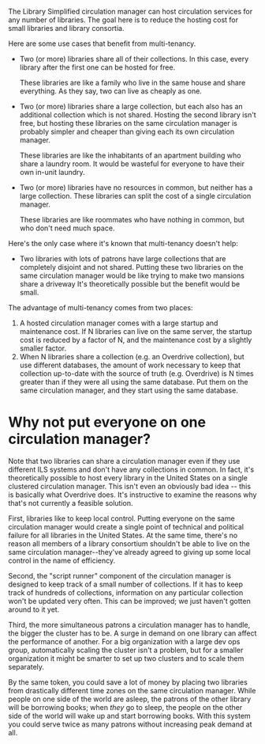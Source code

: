 The Library Simplified circulation manager can host circulation services for any number of libraries. The goal here is to reduce the hosting cost for small libraries and library consortia.

Here are some use cases that benefit from multi-tenancy.

* Two (or more) libraries share all of their collections. In this case, every library after the first one can be 
  hosted for free.

  These libraries are like a family who live in the same house and share everything. As they say, two can live as 
  cheaply as one.

* Two (or more) libraries share a large collection, but each also has an additional collection which is not 
  shared. Hosting the second library isn't free, but hosting these libraries on the same circulation manager is 
  probably simpler and cheaper than giving each its own circulation manager.
  
  These libraries are like the inhabitants of an apartment building who share a laundry room. It would be wasteful 
  for everyone to have their own in-unit laundry.
* Two (or more) libraries have no resources in common, but neither has a large collection. These libraries can 
  split the cost of a single circulation manager.
  
  These libraries are like roommates who have nothing in common, but who don't need much space.

Here's the only case where it's known that multi-tenancy doesn't help:

* Two libraries with lots of patrons have large collections that are completely disjoint and not shared. Putting these two libraries on the same circulation manager would be like trying to make two mansions share a driveway It's theoretically possible but the benefit would be small.

The advantage of multi-tenancy comes from two places:

1. A hosted circulation manager comes with a large startup and maintenance cost. If N libraries can live on the same server, the startup cost is reduced by a factor of N, and the maintenance cost by a slightly smaller factor.
2. When N libraries share a collection (e.g. an Overdrive collection), but use different databases, 
the amount of work necessary to keep that collection up-to-date with the source of truth (e.g. Overdrive) is N times greater than if they were all using the same database. Put them on the same circulation manager, and they start using the same database.

# Why not put everyone on one circulation manager?

Note that two libraries can share a circulation manager even if they use different ILS systems and don't have any collections in common. In fact, it's theoretically possible to host every library in the United States on a single clustered circulation manager. This isn't even an obviously bad idea -- this is basically what Overdrive does. It's instructive to examine the reasons why that's not currently a feasible solution.

First, libraries like to keep local control. Putting everyone on the same circulation manager would create a single point of technical and political failure for all libraries in the United States. At the same time, there's no reason all members of a library consortium shouldn't be able to live on the same circulation manager--they've already agreed to giving up some local control in the name of efficiency.

Second, the "script runner" component of the circulation manager is designed to keep track of a small number of collections. If it has to keep track of hundreds of collections, information on any particular collection won't be updated very often. This can be improved; we just haven't gotten around to it yet.

Third, the more simultaneous patrons a circulation manager has to handle, the bigger the cluster has to be. A surge in demand on one library can affect the performance of another. For a big  organization with a large dev ops group, automatically scaling the cluster isn't a problem, but for a smaller organization it might be smarter to set up two clusters and to scale them separately.

By the same token, you could save a lot of money by placing two libraries from drastically different time zones on the same circulation manager. While people on one side of the world are asleep, the patrons of the other library will be borrowing books; when _they_ go to sleep, the people on the other side of the world will wake up and start borrowing books. With this system you could serve twice as many patrons without increasing peak demand at all.

